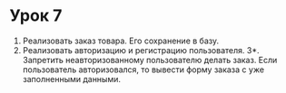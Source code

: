 # Урок 7
1. Реализовать заказ товара. Его сохранение в базу.
2. Реализовать авторизацию и регистрацию пользователя.
3*. Запретить неавторизованному пользователю делать заказ. Если пользователь авторизовался, то вывести форму 
заказа с уже заполненными данными.